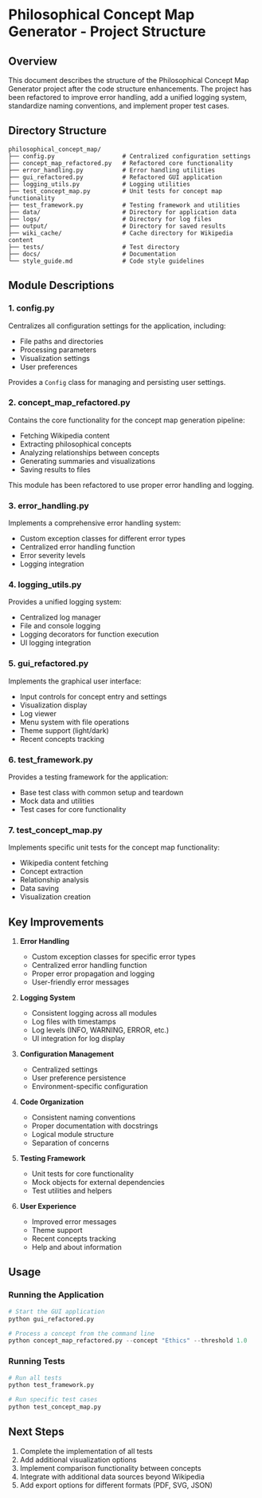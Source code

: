 # Philosophical Concept Map Generator - Project Structure

## Overview

This document describes the structure of the Philosophical Concept Map Generator project after the code structure enhancements. The project has been refactored to improve error handling, add a unified logging system, standardize naming conventions, and implement proper test cases.

## Directory Structure

```
philosophical_concept_map/
├── config.py                   # Centralized configuration settings
├── concept_map_refactored.py   # Refactored core functionality
├── error_handling.py           # Error handling utilities
├── gui_refactored.py           # Refactored GUI application
├── logging_utils.py            # Logging utilities
├── test_concept_map.py         # Unit tests for concept map functionality
├── test_framework.py           # Testing framework and utilities
├── data/                       # Directory for application data
├── logs/                       # Directory for log files
├── output/                     # Directory for saved results
├── wiki_cache/                 # Cache directory for Wikipedia content
├── tests/                      # Test directory
├── docs/                       # Documentation
└── style_guide.md              # Code style guidelines
```

## Module Descriptions

### 1. config.py

Centralizes all configuration settings for the application, including:
- File paths and directories
- Processing parameters
- Visualization settings
- User preferences

Provides a `Config` class for managing and persisting user settings.

### 2. concept_map_refactored.py

Contains the core functionality for the concept map generation pipeline:
- Fetching Wikipedia content
- Extracting philosophical concepts
- Analyzing relationships between concepts
- Generating summaries and visualizations
- Saving results to files

This module has been refactored to use proper error handling and logging.

### 3. error_handling.py

Implements a comprehensive error handling system:
- Custom exception classes for different error types
- Centralized error handling function
- Error severity levels
- Logging integration

### 4. logging_utils.py

Provides a unified logging system:
- Centralized log manager
- File and console logging
- Logging decorators for function execution
- UI logging integration

### 5. gui_refactored.py

Implements the graphical user interface:
- Input controls for concept entry and settings
- Visualization display
- Log viewer
- Menu system with file operations
- Theme support (light/dark)
- Recent concepts tracking

### 6. test_framework.py

Provides a testing framework for the application:
- Base test class with common setup and teardown
- Mock data and utilities
- Test cases for core functionality

### 7. test_concept_map.py

Implements specific unit tests for the concept map functionality:
- Wikipedia content fetching
- Concept extraction
- Relationship analysis
- Data saving
- Visualization creation

## Key Improvements

1. **Error Handling**
   - Custom exception classes for specific error types
   - Centralized error handling function
   - Proper error propagation and logging
   - User-friendly error messages

2. **Logging System**
   - Consistent logging across all modules
   - Log files with timestamps
   - Log levels (INFO, WARNING, ERROR, etc.)
   - UI integration for log display

3. **Configuration Management**
   - Centralized settings
   - User preference persistence
   - Environment-specific configuration

4. **Code Organization**
   - Consistent naming conventions
   - Proper documentation with docstrings
   - Logical module structure
   - Separation of concerns

5. **Testing Framework**
   - Unit tests for core functionality
   - Mock objects for external dependencies
   - Test utilities and helpers

6. **User Experience**
   - Improved error messages
   - Theme support
   - Recent concepts tracking
   - Help and about information

## Usage

### Running the Application

```python
# Start the GUI application
python gui_refactored.py

# Process a concept from the command line
python concept_map_refactored.py --concept "Ethics" --threshold 1.0
```

### Running Tests

```python
# Run all tests
python test_framework.py

# Run specific test cases
python test_concept_map.py
```

## Next Steps

1. Complete the implementation of all tests
2. Add additional visualization options
3. Implement comparison functionality between concepts
4. Integrate with additional data sources beyond Wikipedia
5. Add export options for different formats (PDF, SVG, JSON)